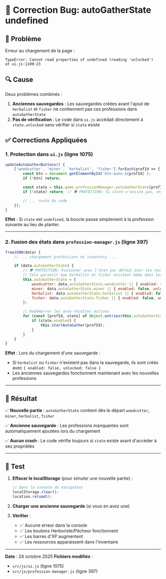 # 🔧 Correction Bug: autoGatherState undefined

## 🐛 Problème

Erreur au chargement de la page :

```
TypeError: Cannot read properties of undefined (reading 'unlocked')
at ui.js:1100:23
```

## 🔍 Cause

Deux problèmes combinés :

1. **Anciennes sauvegardes** : Les sauvegardes créées avant l'ajout de `herbalist` et `fisher` ne contiennent pas ces professions dans `autoGatherState`
2. **Pas de vérification** : Le code dans `ui.js` accédait directement à `state.unlocked` sans vérifier si `state` existe

## ✅ Corrections Appliquées

### 1. Protection dans `ui.js` (ligne 1075)

```javascript
updateAutoGatherButtons() {
    ['woodcutter', 'miner', 'herbalist', 'fisher'].forEach(profId => {
        const btn = document.getElementById(`btn-auto-${profId}`);
        if (!btn) return;

        const state = this.game.professionManager.autoGatherState[profId];
        if (!state) return; // 🛡️ PROTECTION: Si state n'existe pas, on skip

        // ... reste du code
    });
}
```

**Effet** : Si `state` est `undefined`, la boucle passe simplement à la profession suivante au lieu de planter.

---

### 2. Fusion des états dans `profession-manager.js` (ligne 397)

```javascript
fromJSON(data) {
    // ... chargement professions et inventory ...

    if (data.autoGatherState) {
        // 🛡️ PROTECTION: Fusionner avec l'état par défaut pour les nouvelles professions
        // Cela garantit que herbalist et fisher existent même dans les anciennes sauvegardes
        this.autoGatherState = {
            woodcutter: data.autoGatherState.woodcutter || { enabled: false, unlocked: false },
            miner: data.autoGatherState.miner || { enabled: false, unlocked: false },
            herbalist: data.autoGatherState.herbalist || { enabled: false, unlocked: false },
            fisher: data.autoGatherState.fisher || { enabled: false, unlocked: false }
        };

        // Redémarrer les auto-récoltes actives
        for (const [profId, state] of Object.entries(this.autoGatherState)) {
            if (state.enabled) {
                this.startAutoGather(profId);
            }
        }
    }
}
```

**Effet** : Lors du chargement d'une sauvegarde :

- Si `herbalist` ou `fisher` n'existent pas dans la sauvegarde, ils sont créés avec `{ enabled: false, unlocked: false }`
- Les anciennes sauvegardes fonctionnent maintenant avec les nouvelles professions

---

## 🎯 Résultat

✅ **Nouvelle partie** : `autoGatherState` contient dès le départ `woodcutter`, `miner`, `herbalist`, `fisher`

✅ **Ancienne sauvegarde** : Les professions manquantes sont automatiquement ajoutées lors du chargement

✅ **Aucun crash** : Le code vérifie toujours si `state` existe avant d'accéder à ses propriétés

---

## 🧪 Test

1. **Effacer le localStorage** (pour simuler une nouvelle partie) :

   ```javascript
   // Dans la console du navigateur
   localStorage.clear();
   location.reload();
   ```

2. **Charger une ancienne sauvegarde** (si vous en avez une)

3. **Vérifier** :
   - ✅ Aucune erreur dans la console
   - ✅ Les boutons Herboriste/Pêcheur fonctionnent
   - ✅ Les barres d'XP augmentent
   - ✅ Les ressources apparaissent dans l'inventaire

---

**Date** : 24 octobre 2025
**Fichiers modifiés** :

- `src/js/ui.js` (ligne 1075)
- `src/js/profession-manager.js` (ligne 397)
